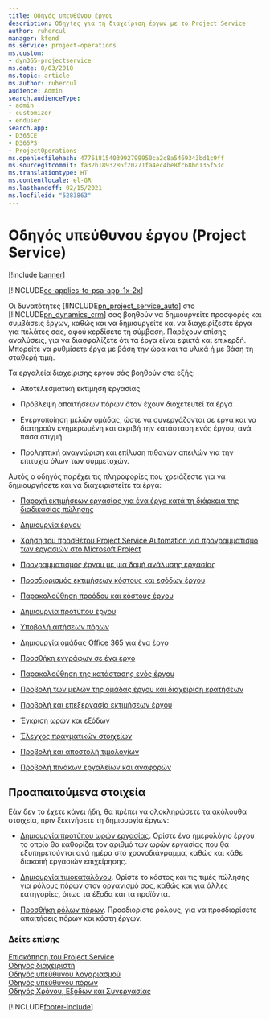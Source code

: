 ```yaml
---
title: Οδηγός υπευθύνου έργου
description: Οδηγίες για τη διαχείριση έργων με το Project Service
author: ruhercul
manager: kfend
ms.service: project-operations
ms.custom:
- dyn365-projectservice
ms.date: 8/03/2018
ms.topic: article
ms.author: ruhercul
audience: Admin
search.audienceType:
- admin
- customizer
- enduser
search.app:
- D365CE
- D365PS
- ProjectOperations
ms.openlocfilehash: 47761815403992799950ca2c8a5469343bd1c9ff
ms.sourcegitcommit: fa32b1893286f20271fa4ec4be8fc68bd135f53c
ms.translationtype: HT
ms.contentlocale: el-GR
ms.lasthandoff: 02/15/2021
ms.locfileid: "5283863"
---
```

# <a name="project-manager-guide-project-service"></a>Οδηγός υπεύθυνου έργου (Project Service)

[!include [banner](../includes/psa-now-project-operations.md)]

[!INCLUDE[cc-applies-to-psa-app-1x-2x](../includes/cc-applies-to-psa-app-1x-2x.md)]

Οι δυνατότητες [!INCLUDE[pn_project_service_auto](../includes/pn-project-service-auto.md)] στο [!INCLUDE[pn_dynamics_crm](../includes/pn-dynamics-crm.md)] σας βοηθούν να δημιουργείτε προσφορές και συμβάσεις έργων, καθώς και να δημιουργείτε και να διαχειρίζεστε έργα για πελάτες σας, αφού κερδίσετε τη σύμβαση. Παρέχουν επίσης αναλύσεις, για να διασφαλίζετε ότι τα έργα είναι εφικτά και επικερδή. Μπορείτε να ρυθμίσετε έργα με βάση την ώρα και τα υλικά ή με βάση τη σταθερή τιμή.  
  
 Τα εργαλεία διαχείρισης έργου σάς βοηθούν στα εξής:  
  
-   Αποτελεσματική εκτίμηση εργασίας  
  
-   Πρόβλεψη απαιτήσεων πόρων όταν έχουν διοχετευτεί τα έργα  
  
-   Ενεργοποίηση μελών ομάδας, ώστε να συνεργάζονται σε έργα και να διατηρούν ενημερωμένη και ακριβή την κατάσταση ενός έργου, ανά πάσα στιγμή  
  
-   Προληπτική αναγνώριση και επίλυση πιθανών απειλών για την επιτυχία όλων των συμμετοχών.  
  
Αυτός ο οδηγός παρέχει τις πληροφορίες που χρειάζεστε για να δημιουργήσετε και να διαχειριστείτε τα έργα:  
  
-   [Παροχή εκτιμήσεων εργασίας για ένα έργο κατά τη διάρκεια της διαδικασίας πώλησης](../psa/provide-estimates-project-during-sales-process.md)  
  
-   [Δημιουργία έργου](../psa/create-project.md)  
  
-   [Χρήση του προσθέτου Project Service Automation για προγραμματισμό των εργασιών στο Microsoft Project](../psa/add-plan-work-microsoft-project.md)  
  
-   [Προγραμματισμός έργου με μια δομή ανάλυσης εργασίας](../psa/schedule-project-work-breakdown-structure.md)  
  
-   [Προσδιορισμός εκτιμήσεων κόστους και εσόδων έργου](../psa/determine-project-cost-revenue-estimates.md)  
  
-   [Παρακολούθηση προόδου και κόστους έργου](../psa/track-project-progress-cost.md)  
  
-   [Δημιουργία προτύπου έργου](../psa/create-project-template.md)  
  
-   [Υποβολή αιτήσεων πόρων](../psa/submit-resource-requests.md)  
  
-   [Δημιουργία ομάδας Office 365 για ένα έργο](../psa/create-office-365-group-project.md)  
  
-   [Προσθήκη εγγράφων σε ένα έργο](../psa/add-documents-project.md)  
  
-   [Παρακολούθηση της κατάστασης ενός έργου](../psa/track-project-status.md)  
  
-   [Προβολή των μελών της ομάδας έργου και διαχείριση κρατήσεων](../psa/view-project-team-members-manage-bookings.md)  
  
-   [Προβολή και επεξεργασία εκτιμήσεων έργου](../psa/view-edit-project-estimates.md)  
  
-   [Έγκριση ωρών και εξόδων](../psa/approve-time-expenses.md)  
  
-   [Έλεγχος πραγματικών στοιχείων](../psa/review-project-actuals.md)  
  
-   [Προβολή και αποστολή τιμολογίων](../psa/view-send-invoices.md)  
  
-   [Προβολή πινάκων εργαλείων και αναφορών](../psa/view-dashboards-reports.md)  
  
## <a name="prerequisites"></a>Προαπαιτούμενα στοιχεία  
 Εάν δεν το έχετε κάνει ήδη, θα πρέπει να ολοκληρώσετε τα ακόλουθα στοιχεία, πριν ξεκινήσετε τη δημιουργία έργων:  
  
-   [Δημιουργία προτύπου ωρών εργασίας](../psa/create-work-hours-template.md). Ορίστε ένα ημερολόγιο έργου το οποίο θα καθορίζει τον αριθμό των ωρών εργασίας που θα εξυπηρετούνται ανά ημέρα στο χρονοδιάγραμμα, καθώς και κάθε διακοπή εργασιών επιχείρησης.  
  
-   [Δημιουργία τιμοκαταλόγου](../psa/create-price-list.md). Ορίστε το κόστος και τις τιμές πώλησης για ρόλους πόρων στον οργανισμό σας, καθώς και για άλλες κατηγορίες, όπως τα έξοδα και τα προϊόντα.  
  
-   [Προσθήκη ρόλων πόρων](../psa/add-resource-roles.md). Προσδιορίστε ρόλους, για να προσδιορίσετε απαιτήσεις πόρων και κόστη έργων.  
  
### <a name="see-also"></a>Δείτε επίσης  
 [Επισκόπηση του Project Service](../psa/overview.md)   
 [Οδηγός διαχειριστή](../psa/admin-guide.md)   
 [Οδηγός υπεύθυνου λογαριασμού](../psa/account-manager-guide.md)   
 [Οδηγός υπεύθυνου πόρων](../psa/resource-manager-guide.md)   
 [Οδηγός Χρόνου, Εξόδων και Συνεργασίας](../psa/time-expense-collaboration-guide.md)



[!INCLUDE[footer-include](../includes/footer-banner.md)]